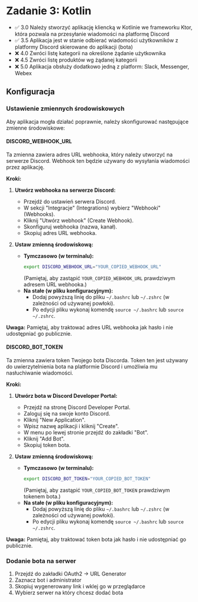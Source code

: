 # Zadanie 3: Kotlin

* ✅ 3.0 Należy stworzyć aplikację kliencką w Kotlinie we frameworku Ktor, która pozwala na przesyłanie wiadomości na platformę Discord
* ✅ 3.5 Aplikacja jest w stanie odbierać wiadomości użytkowników z platformy Discord skierowane do aplikacji (bota)
* ❌ 4.0 Zwróci listę kategorii na określone żądanie użytkownika
* ❌ 4.5 Zwróci listę produktów wg żądanej kategorii
* ❌ 5.0 Aplikacja obsłuży dodatkowo jedną z platform: Slack, Messenger, Webex

## Konfiguracja

### Ustawienie zmiennych środowiskowych

Aby aplikacja mogła działać poprawnie, należy skonfigurować następujące zmienne środowiskowe:

#### DISCORD_WEBHOOK_URL

Ta zmienna zawiera adres URL webhooka, który należy utworzyć na serwerze Discord. Webhook ten będzie używany do wysyłania wiadomości przez aplikację.

**Kroki:**

1.  **Utwórz webhooka na serwerze Discord:**
    *   Przejdź do ustawień serwera Discord.
    *   W sekcji "Integracje" (Integrations) wybierz "Webhooki" (Webhooks).
    *   Kliknij "Utwórz webhook" (Create Webhook).
    *   Skonfiguruj webhooka (nazwa, kanał).
    *   Skopiuj adres URL webhooka.

2.  **Ustaw zmienną środowiskową:**
    *   **Tymczasowo (w terminalu):**
        ```bash
        export DISCORD_WEBHOOK_URL="YOUR_COPIED_WEBHOOK_URL"
        ```
        (Pamiętaj, aby zastąpić `YOUR_COPIED_WEBHOOK_URL` prawdziwym adresem URL webhooka.)
    *   **Na stałe (w pliku konfiguracyjnym):**
        *   Dodaj powyższą linię do pliku `~/.bashrc` lub `~/.zshrc` (w zależności od używanej powłoki).
        *   Po edycji pliku wykonaj komendę `source ~/.bashrc` lub `source ~/.zshrc`.

**Uwaga:** Pamiętaj, aby traktować adres URL webhooka jak hasło i nie udostępniać go publicznie.

#### DISCORD_BOT_TOKEN

Ta zmienna zawiera token Twojego bota Discorda. Token ten jest używany do uwierzytelnienia bota na platformie Discord i umożliwia mu nasłuchiwanie wiadomości.

**Kroki:**

1.  **Utwórz bota w Discord Developer Portal:**
    *   Przejdź na stronę Discord Developer Portal.
    *   Zaloguj się na swoje konto Discord.
    *   Kliknij "New Application".
    *   Wpisz nazwę aplikacji i kliknij "Create".
    *   W menu po lewej stronie przejdź do zakładki "Bot".
    *   Kliknij "Add Bot".
    *   Skopiuj token bota.

2.  **Ustaw zmienną środowiskową:**
    *   **Tymczasowo (w terminalu):**
        ```bash
        export DISCORD_BOT_TOKEN="YOUR_COPIED_BOT_TOKEN"
        ```
        (Pamiętaj, aby zastąpić `YOUR_COPIED_BOT_TOKEN` prawdziwym tokenem bota.)
    *   **Na stałe (w pliku konfiguracyjnym):**
        *   Dodaj powyższą linię do pliku `~/.bashrc` lub `~/.zshrc` (w zależności od używanej powłoki).
        *   Po edycji pliku wykonaj komendę `source ~/.bashrc` lub `source ~/.zshrc`.

**Uwaga:** Pamiętaj, aby traktować token bota jak hasło i nie udostępniać go publicznie.

### Dodanie bota na serwer
1. Przejdź do zakładki OAuth2 -> URL Generator
2. Zaznacz bot i administrator
3. Skopiuj wygenerowany link i wklej go w przeglądarce
4. Wybierz serwer na który chcesz dodać bota
